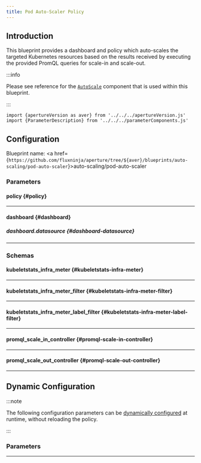 ```yaml
---
title: Pod Auto-Scaler Policy
---
```


## Introduction

This blueprint provides a dashboard and policy which auto-scales the targeted
Kubernetes resources based on the results received by executing the provided
PromQL queries for scale-in and scale-out.

:::info

Please see reference for the
[`AutoScale`](/reference/configuration/spec.md#auto-scale) component that is
used within this blueprint.

:::

<!-- Configuration Marker -->

```mdx-code-block
import {apertureVersion as aver} from '../../../apertureVersion.js'
import {ParameterDescription} from '../../../parameterComponents.js'
```

## Configuration

<!-- vale off -->

Blueprint name: <a
href={`https://github.com/fluxninja/aperture/tree/${aver}/blueprints/auto-scaling/pod-auto-scaler`}>auto-scaling/pod-auto-scaler</a>

<!-- vale on -->

### Parameters

<!-- vale off -->

#### policy {#policy}

<!-- vale on -->

<!-- vale off -->

<a id="policy-components"></a>

<ParameterDescription
    name='policy.components'
    description='List of additional circuit components.'
    type='Array of Object (aperture.spec.v1.Component)'
    reference='../../spec#component'
    value='[]'
/>

<!-- vale on -->

<!-- vale off -->

<a id="policy-policy-name"></a>

<ParameterDescription
    name='policy.policy_name'
    description='Name of the policy.'
    type='string'
    reference=''
    value='"__REQUIRED_FIELD__"'
/>

<!-- vale on -->

<!-- vale off -->

<a id="policy-resources"></a>

<ParameterDescription
    name='policy.resources'
    description='Additional resources.'
    type='Object (aperture.spec.v1.Resources)'
    reference='../../spec#resources'
    value='{"flow_control": {"classifiers": []}}'
/>

<!-- vale on -->

<!-- vale off -->

<a id="policy-dry-run"></a>

<ParameterDescription
    name='policy.dry_run'
    description='Dry run mode ensures that no scaling is invoked by this auto scaler.'
    type='Boolean'
    reference=''
    value='false'
/>

<!-- vale on -->

<!-- vale off -->

<a id="policy-kubeletstats-infra-meter"></a>

<ParameterDescription
    name='policy.kubeletstats_infra_meter'
    description='Infra meter for scraping Kubelet metrics.'
    type='Object (kubeletstats_infra_meter)'
    reference='#kubeletstats-infra-meter'
    value='{"agent_group": "default", "enabled": true, "filter": {}}'
/>

<!-- vale on -->

<!-- vale off -->

<a id="policy-promql-scale-in-controllers"></a>

<ParameterDescription
    name='policy.promql_scale_in_controllers'
    description='List of scale in controllers.'
    type='Array of Object (promql_scale_in_controller)'
    reference='#promql-scale-in-controller'
    value='[]'
/>

<!-- vale on -->

<!-- vale off -->

<a id="policy-promql-scale-out-controllers"></a>

<ParameterDescription
    name='policy.promql_scale_out_controllers'
    description='List of scale out controllers.'
    type='Array of Object (promql_scale_out_controller)'
    reference='#promql-scale-out-controller'
    value='[]'
/>

<!-- vale on -->

<!-- vale off -->

<a id="policy-scaling-backend"></a>

<ParameterDescription
    name='policy.scaling_backend'
    description='Scaling backend for the policy.'
    type='Object (aperture.spec.v1.AutoScalerScalingBackend)'
    reference='../../spec#auto-scaler-scaling-backend'
    value='{"kubernetes_replicas": "__REQUIRED_FIELD__"}'
/>

<!-- vale on -->

<!-- vale off -->

<a id="policy-scaling-parameters"></a>

<ParameterDescription
    name='policy.scaling_parameters'
    description='Parameters that define the scaling behavior.'
    type='Object (aperture.spec.v1.AutoScalerScalingParameters)'
    reference='../../spec#auto-scaler-scaling-parameters'
    value='{"scale_in_alerter": {"alert_name": "Auto-scaler is scaling in"}, "scale_out_alerter": {"alert_name": "Auto-scaler is scaling out"}}'
/>

<!-- vale on -->

---

<!-- vale off -->

#### dashboard {#dashboard}

<!-- vale on -->

<!-- vale off -->

<a id="dashboard-extra-filters"></a>

<ParameterDescription
    name='dashboard.extra_filters'
    description='Additional filters to pass to each query to Grafana datasource.'
    type='Object (map[string]string)'
    reference='#map-string-string'
    value='{}'
/>

<!-- vale on -->

<!-- vale off -->

<a id="dashboard-refresh-interval"></a>

<ParameterDescription
    name='dashboard.refresh_interval'
    description='Refresh interval for dashboard panels.'
    type='string'
    reference=''
    value='"15s"'
/>

<!-- vale on -->

<!-- vale off -->

<a id="dashboard-time-from"></a>

<ParameterDescription
    name='dashboard.time_from'
    description='From time of dashboard.'
    type='string'
    reference=''
    value='"now-15m"'
/>

<!-- vale on -->

<!-- vale off -->

<a id="dashboard-time-to"></a>

<ParameterDescription
    name='dashboard.time_to'
    description='To time of dashboard.'
    type='string'
    reference=''
    value='"now"'
/>

<!-- vale on -->

<!-- vale off -->

<a id="dashboard-title"></a>

<ParameterDescription
    name='dashboard.title'
    description='Name of the main dashboard.'
    type='string'
    reference=''
    value='"Aperture Auto-scale"'
/>

<!-- vale on -->

<!-- vale off -->

##### dashboard.datasource {#dashboard-datasource}

<!-- vale on -->

<!-- vale off -->

<a id="dashboard-datasource-filter-regex"></a>

<ParameterDescription
    name='dashboard.datasource.filter_regex'
    description='Datasource filter regex.'
    type='string'
    reference=''
    value='""'
/>

<!-- vale on -->

<!-- vale off -->

<a id="dashboard-datasource-name"></a>

<ParameterDescription
    name='dashboard.datasource.name'
    description='Datasource name.'
    type='string'
    reference=''
    value='"$datasource"'
/>

<!-- vale on -->

---

### Schemas

<!-- vale off -->

#### kubeletstats_infra_meter {#kubeletstats-infra-meter}

<!-- vale on -->

<!-- vale off -->

<a id="kubeletstats-infra-meter-agent-group"></a>

<ParameterDescription
    name='agent_group'
    description='Agent group to be used for the infra_meter.'
    type='string'
    reference=''
    value='"default"'
/>

<!-- vale on -->

<!-- vale off -->

<a id="kubeletstats-infra-meter-enabled"></a>

<ParameterDescription
    name='enabled'
    description='Adds infra_meter for scraping Kubelet metrics.'
    type='Boolean'
    reference=''
    value='true'
/>

<!-- vale on -->

<!-- vale off -->

<a id="kubeletstats-infra-meter-filter"></a>

<ParameterDescription
    name='filter'
    description='Filter to be applied to the infra_meter.'
    type='Object (kubeletstats_infra_meter_filter)'
    reference='#kubeletstats-infra-meter-filter'
    value='{}'
/>

<!-- vale on -->

---

<!-- vale off -->

#### kubeletstats_infra_meter_filter {#kubeletstats-infra-meter-filter}

<!-- vale on -->

<!-- vale off -->

<a id="kubeletstats-infra-meter-filter-fields"></a>

<ParameterDescription
    name='fields'
    description='Fields allows to filter pods by generic k8s fields. Supported operations are: equals, not-equals.'
    type='Array of Object (kubeletstats_infra_meter_label_filter)'
    reference='#kubeletstats-infra-meter-label-filter'
    value='[]'
/>

<!-- vale on -->

<!-- vale off -->

<a id="kubeletstats-infra-meter-filter-labels"></a>

<ParameterDescription
    name='labels'
    description='Labels allows to filter pods by generic k8s pod labels.'
    type='Array of Object (kubeletstats_infra_meter_label_filter)'
    reference='#kubeletstats-infra-meter-label-filter'
    value='[]'
/>

<!-- vale on -->

<!-- vale off -->

<a id="kubeletstats-infra-meter-filter-namespace"></a>

<ParameterDescription
    name='namespace'
    description='Namespace filters all pods by the provided namespace. All other pods are ignored.'
    type='string'
    reference=''
    value='""'
/>

<!-- vale on -->

<!-- vale off -->

<a id="kubeletstats-infra-meter-filter-node"></a>

<ParameterDescription
    name='node'
    description='Node represents a k8s node or host. If specified, any pods not running on the specified node will be ignored by the tagger.'
    type='string'
    reference=''
    value='""'
/>

<!-- vale on -->

<!-- vale off -->

<a id="kubeletstats-infra-meter-filter-node-from-env-var"></a>

<ParameterDescription
    name='node_from_env_var'
    description='odeFromEnv can be used to extract the node name from an environment variable. For example: `NODE_NAME`.'
    type='string'
    reference=''
    value='""'
/>

<!-- vale on -->

---

<!-- vale off -->

#### kubeletstats_infra_meter_label_filter {#kubeletstats-infra-meter-label-filter}

<!-- vale on -->

<!-- vale off -->

<a id="kubeletstats-infra-meter-label-filter-key"></a>

<ParameterDescription
    name='key'
    description='Key represents the key or name of the field or labels that a filter can apply on.'
    type='string'
    reference=''
    value='"__REQUIRED_FIELD__"'
/>

<!-- vale on -->

<!-- vale off -->

<a id="kubeletstats-infra-meter-label-filter-op"></a>

<ParameterDescription
    name='op'
    description='Op represents the filter operation to apply on the given Key: Value pair. The supported operations are: equals, not-equals, exists, does-not-exist.'
    type='string'
    reference=''
    value='"__REQUIRED_FIELD__"'
/>

<!-- vale on -->

<!-- vale off -->

<a id="kubeletstats-infra-meter-label-filter-value"></a>

<ParameterDescription
    name='value'
    description='Value represents the value associated with the key that a filter operation specified by the `Op` field applies on.'
    type='string'
    reference=''
    value='"__REQUIRED_FIELD__"'
/>

<!-- vale on -->

---

<!-- vale off -->

#### promql_scale_in_controller {#promql-scale-in-controller}

<!-- vale on -->

<!-- vale off -->

<a id="promql-scale-in-controller-alerter"></a>

<ParameterDescription
    name='alerter'
    description='Alerter parameters for the controller.'
    type='Object (aperture.spec.v1.AlerterParameters)'
    reference='../../spec#alerter-parameters'
    value='"__REQUIRED_FIELD__"'
/>

<!-- vale on -->

<!-- vale off -->

<a id="promql-scale-in-controller-gradient"></a>

<ParameterDescription
    name='gradient'
    description='Gradient parameters for the controller.'
    type='Object (aperture.spec.v1.DecreasingGradientParameters)'
    reference='../../spec#decreasing-gradient-parameters'
    value='"__REQUIRED_FIELD__"'
/>

<!-- vale on -->

<!-- vale off -->

<a id="promql-scale-in-controller-query-string"></a>

<ParameterDescription
    name='query_string'
    description='The Prometheus query to be run. Must return a scalar or a vector with a single element.'
    type='string'
    reference=''
    value='"__REQUIRED_FIELD__"'
/>

<!-- vale on -->

<!-- vale off -->

<a id="promql-scale-in-controller-setpoint"></a>

<ParameterDescription
    name='setpoint'
    description='Setpoint for the controller.'
    type='Number (double)'
    reference=''
    value='"__REQUIRED_FIELD__"'
/>

<!-- vale on -->

---

<!-- vale off -->

#### promql_scale_out_controller {#promql-scale-out-controller}

<!-- vale on -->

<!-- vale off -->

<a id="promql-scale-out-controller-alerter"></a>

<ParameterDescription
    name='alerter'
    description='Alerter parameters for the controller.'
    type='Object (aperture.spec.v1.AlerterParameters)'
    reference='../../spec#alerter-parameters'
    value='"__REQUIRED_FIELD__"'
/>

<!-- vale on -->

<!-- vale off -->

<a id="promql-scale-out-controller-gradient"></a>

<ParameterDescription
    name='gradient'
    description='Gradient parameters for the controller.'
    type='Object (aperture.spec.v1.IncreasingGradientParameters)'
    reference='../../spec#increasing-gradient-parameters'
    value='"__REQUIRED_FIELD__"'
/>

<!-- vale on -->

<!-- vale off -->

<a id="promql-scale-out-controller-query-string"></a>

<ParameterDescription
    name='query_string'
    description='The Prometheus query to be run. Must return a scalar or a vector with a single element.'
    type='string'
    reference=''
    value='"__REQUIRED_FIELD__"'
/>

<!-- vale on -->

<!-- vale off -->

<a id="promql-scale-out-controller-setpoint"></a>

<ParameterDescription
    name='setpoint'
    description='Setpoint for the controller.'
    type='Number (double)'
    reference=''
    value='"__REQUIRED_FIELD__"'
/>

<!-- vale on -->

---

## Dynamic Configuration

:::note

The following configuration parameters can be
[dynamically configured](/reference/aperturectl/apply/dynamic-config/dynamic-config.md)
at runtime, without reloading the policy.

:::

### Parameters

<!-- vale off -->

<a id="dry-run"></a>

<ParameterDescription
    name='dry_run'
    description='Dynamic configuration for setting dry run mode at runtime without restarting this policy. Dry run mode ensures that no scaling is invoked by this auto scaler. This is useful for observing the behavior of auto scaler without disrupting any real deployment.'
    type='Boolean'
    reference=''
    value='"__REQUIRED_FIELD__"'
/>

<!-- vale on -->

---
